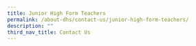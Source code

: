 ```yaml
---
title: Junior High Form Teachers
permalink: /about-dhs/contact-us/junior-high-form-teachers/
description: ""
third_nav_title: Contact Us
---
```

